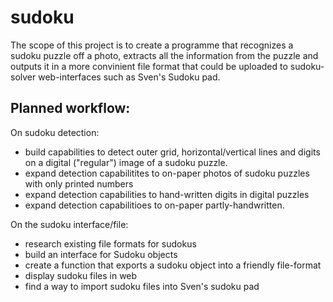 # sudoku

The scope of this project is to create a programme that recognizes a sudoku puzzle off a photo, extracts all the information from the puzzle and outputs it in a more convinient file format that could be uploaded to sudoku-solver web-interfaces such as Sven's Sudoku pad.


## Planned workflow:

On sudoku detection:
- build capabilities to detect outer grid, horizontal/vertical lines and digits on a digital ("regular") image of a sudoku puzzle.
- expand detection capabilitites to on-paper photos of sudoku puzzles with only printed numbers
- expand detection capabilities to hand-written digits in digital puzzles
- expand detection capabilitioes to on-paper partly-handwritten.

On the sudoku interface/file:
- research existing file formats for sudokus
- build an interface for Sudoku objects
- create a function that exports a sudoku object into a friendly file-format
- display sudoku files in web
- find a way to import sudoku files into Sven's sudoku pad



